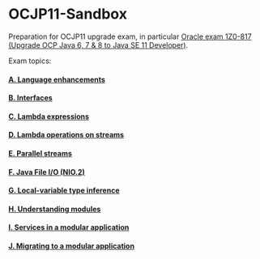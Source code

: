 # OCJP11-Sandbox
Preparation for OCJP11 upgrade exam, in particular [Oracle exam 1Z0-817 (Upgrade OCP Java 6, 7 & 8 to Java SE 11 Developer)](https://education.oracle.com/upgrade-ocp-java-6-7-8-to-java-se-11-developer/pexam_1Z0-817).

Exam topics:
#### [A. Language enhancements](A.md)
#### [B. Interfaces](B-Interfaces.md)
#### [C. Lambda expressions](C-LambdaExpressions.md)
#### [D. Lambda operations on streams](D-LambdaOperationsOnStreams.md)
#### [E. Parallel streams](E-ParallelStreams.md)
#### [F. Java File I/O (NIO.2)](F-JavaFileIO.md)
#### [G. Local-variable type inference](G-LocalVariableTypeInference.md)
#### [H. Understanding modules](H-UnderstandingModules.md)
#### [I. Services in a modular application](I-ServicesInAModularApplication.md)
#### [J. Migrating to a modular application](J-MigratingToAModularApplication.md)
